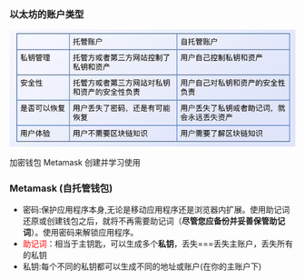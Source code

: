 ### 以太坊的账户类型

![以太坊账户类型](assets\以太坊账户类型.png)



加密钱包 Metamask 创建并学习使用

### Metamask (自托管钱包)

- 密码:保护应用程序本身,无论是移动应用程序还是浏览器内扩展。使用助记词还原或创建钱包之后，就将不再需要助记词（**尽管您应备份并妥善保管助记词**）。使用密码来解锁应用程序。
- <font color="red">助记词</font>：相当于主钥匙，可以生成多个**私钥**，丢失===丢失主账户，丢失所有的私钥
- 私钥:每个不同的私钥都可以生成不同的地址或账户(在你的主账户下)



